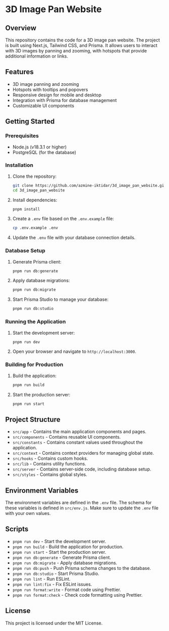 # 3D Image Pan Website

## Overview

This repository contains the code for a 3D image pan website. The project is built using Next.js, Tailwind CSS, and Prisma. It allows users to interact with 3D images by panning and zooming, with hotspots that provide additional information or links.

## Features

- 3D image panning and zooming
- Hotspots with tooltips and popovers
- Responsive design for mobile and desktop
- Integration with Prisma for database management
- Customizable UI components

## Getting Started

### Prerequisites

- Node.js (v18.3.1 or higher)
- PostgreSQL (for the database)

### Installation

1. Clone the repository:

   ```bash
   git clone https://github.com/azmine-iktidar/3d_image_pan_website.git
   cd 3d_image_pan_website
   ```

2. Install dependencies:

   ```bash
   pnpm install
   ```

3. Create a `.env` file based on the `.env.example` file:

   ```bash
   cp .env.example .env
   ```

4. Update the `.env` file with your database connection details.

### Database Setup

1. Generate Prisma client:

   ```bash
   pnpm run db:generate
   ```

2. Apply database migrations:

   ```bash
   pnpm run db:migrate
   ```

3. Start Prisma Studio to manage your database:
   ```bash
   pnpm run db:studio
   ```

### Running the Application

1. Start the development server:

   ```bash
   pnpm run dev
   ```

2. Open your browser and navigate to `http://localhost:3000`.

### Building for Production

1. Build the application:

   ```bash
   pnpm run build
   ```

2. Start the production server:
   ```bash
   pnpm run start
   ```

## Project Structure

- `src/app` - Contains the main application components and pages.
- `src/components` - Contains reusable UI components.
- `src/constants` - Contains constant values used throughout the application.
- `src/context` - Contains context providers for managing global state.
- `src/hooks` - Contains custom hooks.
- `src/lib` - Contains utility functions.
- `src/server` - Contains server-side code, including database setup.
- `src/styles` - Contains global styles.

## Environment Variables

The environment variables are defined in the `.env` file. The schema for these variables is defined in `src/env.js`. Make sure to update the `.env` file with your own values.

## Scripts

- `pnpm run dev` - Start the development server.
- `pnpm run build` - Build the application for production.
- `pnpm run start` - Start the production server.
- `pnpm run db:generate` - Generate Prisma client.
- `pnpm run db:migrate` - Apply database migrations.
- `pnpm run db:push` - Push Prisma schema changes to the database.
- `pnpm run db:studio` - Start Prisma Studio.
- `pnpm run lint` - Run ESLint.
- `pnpm run lint:fix` - Fix ESLint issues.
- `pnpm run format:write` - Format code using Prettier.
- `pnpm run format:check` - Check code formatting using Prettier.

## License

This project is licensed under the MIT License.
